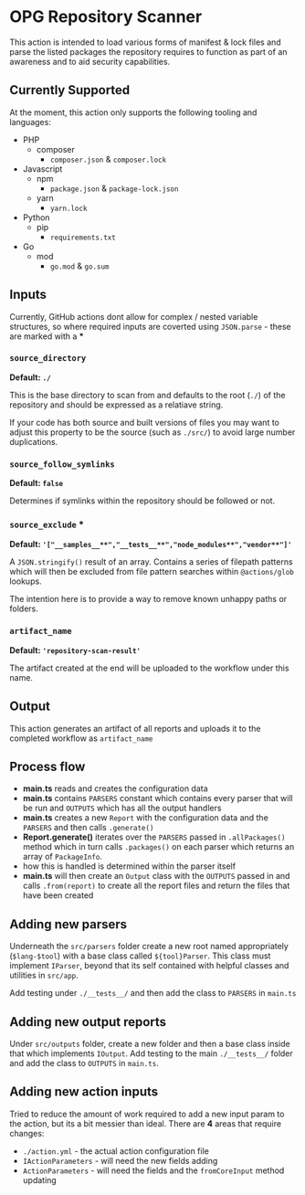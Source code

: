 # OPG Repository Scanner

This action is intended to load various forms of manifest & lock files and parse the listed packages the repository requires to function as part of an awareness and to aid security capabilities.

## Currently Supported

At the moment, this action only supports the following tooling and languages:

- PHP
    - composer
        - `composer.json` & `composer.lock`
- Javascript
    - npm
        - `package.json` & `package-lock.json`
    - yarn
        - `yarn.lock`
- Python
    - pip
        - `requirements.txt`
- Go
    - mod
        - `go.mod` & `go.sum`



## Inputs

Currently, GitHub actions dont allow for complex / nested variable structures, so where required inputs are coverted using `JSON.parse` - these are marked with a **\***

### `source_directory`

**Default: `./`**

This is the base directory to scan from and defaults to the root (`./`) of the repository and should be expressed as a relatiave string.

If your code has both source and built versions of files you may want to adjust this property to be the source (such as `./src/`) to avoid large number duplications.

### `source_follow_symlinks`

**Default: `false`**

Determines if symlinks within the repository should be followed or not.

### `source_exclude` **\***

**Default: `'["__samples__**","__tests__**","node_modules**","vendor**"]'`**

A `JSON.stringify()` result of an array. Contains a series of filepath patterns which will then be excluded from file pattern searches within `@actions/glob` lookups.

The intention here is to provide a way to remove known unhappy paths or folders.


### `artifact_name`

**Default: `'repository-scan-result'`**

The artifact created at the end will be uploaded to the workflow under this name.


## Output

This action generates an artifact of all reports and uploads it to the completed workflow as `artifact_name`


## Process flow

- **main.ts** reads and creates the configuration data
- **main.ts** contains `PARSERS` constant which contains every parser that will be run and `OUTPUTS` which has all the output handlers
- **main.ts** creates a new `Report` with the configuration data and the `PARSERS` and then calls `.generate()`
- **Report.generate()** iterates over the `PARSERS` passed in `.allPackages()` method which in turn calls `.packages()` on each parser which returns an array of `PackageInfo`.
- how this is handled is determined within the parser itself
- **main.ts** will then create an `Output` class with the `OUTPUTS` passed in and calls `.from(report)` to create all the report files and return the files that have been created

## Adding new parsers

Underneath the `src/parsers` folder create a new root named appropriately (`$lang-$tool`) with a base class called `${tool}Parser`. This class must implement `IParser`, beyond that its self contained with helpful classes and utilities in `src/app`.

Add testing under `./__tests__/` and then add the class to `PARSERS` in `main.ts`

## Adding new output reports

Under `src/outputs` folder, create a new folder and then a base class inside that which implements `IOutput`. Add testing to the main `./__tests__/` folder and add the class to `OUTPUTS` in `main.ts`.


## Adding new action inputs

Tried to reduce the amount of work required to add a new input param to the action, but its a bit messier than ideal. There are **4** areas that require changes:

- `./action.yml` - the actual action configuration file
- `IActionParameters` - will need the new fields adding
- `ActionParameters` - will need the fields and the `fromCoreInput` method updating

